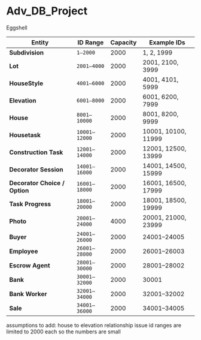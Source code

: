 # Adv_DB_Project
Eggshell

| Entity                        | ID Range      | Capacity | Example IDs         |
| ----------------------------- | ------------- | -------- | ------------------- |
| **Subdivision**               | `1–2000`      | 2000     | 1, 2, 1999          |
| **Lot**                       | `2001–4000`   | 2000     | 2001, 2100, 3999    |
| **HouseStyle**                | `4001–6000`   | 2000     | 4001, 4101, 5999    |
| **Elevation**                 | `6001–8000`   | 2000     | 6001, 6200, 7999    |
| **House**                     | `8001–10000`  | 2000     | 8001, 8200, 9999    |
| **Housetask**                 | `10001–12000` | 2000     | 10001, 10100, 11999 |
| **Construction Task**         | `12001–14000` | 2000     | 12001, 12500, 13999 |
| **Decorator Session**         | `14001–16000` | 2000     | 14001, 14500, 15999 |
| **Decorator Choice / Option** | `16001–18000` | 2000     | 16001, 16500, 17999 |
| **Task Progress**             | `18001–20000` | 2000     | 18001, 18500, 19999 |
| **Photo**                     | `20001–24000` | 4000     | 20001, 21000, 23999 |
| **Buyer**                     | `24001–26000` | 2000     | 24001–24005         |
| **Employee**                  | `26001–28000` | 2000     | 26001–26003         |
| **Escrow Agent**              | `28001–30000` | 2000     | 28001–28002         |
| **Bank**                      | `30001–32000` | 2000     | 30001               |
| **Bank Worker**               | `32001–34000` | 2000     | 32001–32002         |
| **Sale**                      | `34001–36000` | 2000     | 34001–34005         |

assumptions to add:
house to elevation relationship issue
id ranges are limited to 2000 each so the numbers are small

